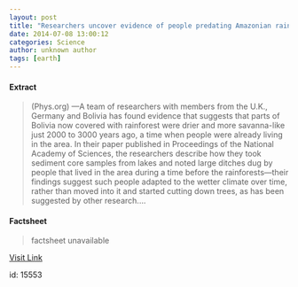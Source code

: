 ```yaml
---
layout: post
title: "Researchers uncover evidence of people predating Amazonian rainforest"
date: 2014-07-08 13:00:12
categories: Science
author: unknown author
tags: [earth]
---
```



#### Extract
>(Phys.org) —A team of researchers with members from the U.K., Germany and Bolivia has found evidence that suggests that parts of Bolivia now covered with rainforest were drier and more savanna-like just 2000 to 3000 years ago, a time when people were already living in the area. In their paper published in Proceedings of the National Academy of Sciences, the researchers describe how they took sediment core samples from lakes and noted large ditches dug by people that lived in the area during a time before the rainforests—their findings suggest such people adapted to the wetter climate over time, rather than moved into it and started cutting down trees, as has been suggested by other research....

#### Factsheet
>factsheet unavailable

[Visit Link](http://phys.org/news324028796.html)

id:   15553

